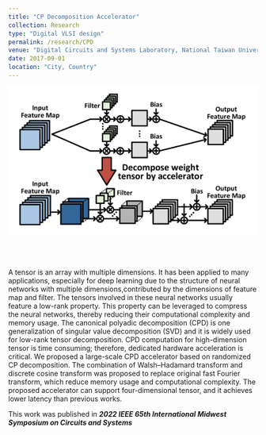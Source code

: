 ```yaml
---
title: "CP Decomposition Accelerator"
collection: Research
type: "Digital VLSI design"
permalink: /research/CPD
venue: "Digital Circuits and Systems Laboratory, National Taiwan University"
date: 2017-09-01
location: "City, Country"
---
```


<p align="center">
<img src='/images/publications/Tensor_Decomposition.jpg' width='600' > 
</p><br>

<br>

A tensor is an array with multiple dimensions. It has been applied to many applications, especially for deep learning due to the structure of neural networks with multiple dimensions,contributed by the dimensions of feature map and filter.
The tensors involved in these neural networks usually feature a low-rank property. 
This property can be leveraged to compress the neural networks, thereby reducing their computational complexity and memory usage.
The canonical polyadic decomposition (CPD) is one generalization of singular value decomposition (SVD) and it is widely used for low-rank tensor decomposition.
CPD computation for high-dimension tensor is time consuming; therefore, dedicated hardware acceleration is critical.
We proposed a large-scale CPD accelerator based on randomized CP decomposition.
The combination of Walsh–Hadamard transform and discrete cosine transform was proposed to replace original fast Fourier transform, which reduce memory usage and computational complexity.
The proposed accelerator can support four-dimensional tensor, and it achieves lower latency than previous works.

This work was published in <b><i>  2022 IEEE 65th International Midwest Symposium on Circuits and Systems </i></b>